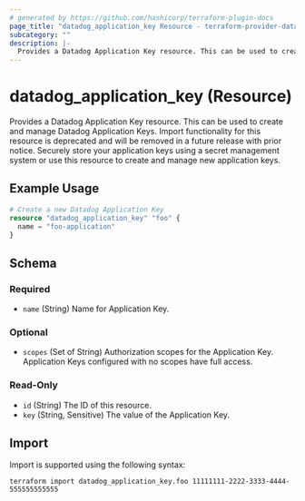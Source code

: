 ```yaml
---
# generated by https://github.com/hashicorp/terraform-plugin-docs
page_title: "datadog_application_key Resource - terraform-provider-datadog"
subcategory: ""
description: |-
  Provides a Datadog Application Key resource. This can be used to create and manage Datadog Application Keys. Import functionality for this resource is deprecated and will be removed in a future release with prior notice. Securely store your application keys using a secret management system or use this resource to create and manage new application keys.
---
```


# datadog_application_key (Resource)

Provides a Datadog Application Key resource. This can be used to create and manage Datadog Application Keys. Import functionality for this resource is deprecated and will be removed in a future release with prior notice. Securely store your application keys using a secret management system or use this resource to create and manage new application keys.

## Example Usage

```terraform
# Create a new Datadog Application Key
resource "datadog_application_key" "foo" {
  name = "foo-application"
}
```

<!-- schema generated by tfplugindocs -->
## Schema

### Required

- `name` (String) Name for Application Key.

### Optional

- `scopes` (Set of String) Authorization scopes for the Application Key. Application Keys configured with no scopes have full access.

### Read-Only

- `id` (String) The ID of this resource.
- `key` (String, Sensitive) The value of the Application Key.

## Import

Import is supported using the following syntax:

```shell
terraform import datadog_application_key.foo 11111111-2222-3333-4444-555555555555
```
